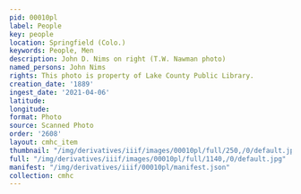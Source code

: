 ```yaml
---
pid: 00010pl
label: People
key: people
location: Springfield (Colo.)
keywords: People, Men
description: John D. Nims on right (T.W. Nawman photo)
named_persons: John Nims
rights: This photo is property of Lake County Public Library.
creation_date: '1889'
ingest_date: '2021-04-06'
latitude: 
longitude: 
format: Photo
source: Scanned Photo
order: '2608'
layout: cmhc_item
thumbnail: "/img/derivatives/iiif/images/00010pl/full/250,/0/default.jpg"
full: "/img/derivatives/iiif/images/00010pl/full/1140,/0/default.jpg"
manifest: "/img/derivatives/iiif/00010pl/manifest.json"
collection: cmhc
---
```

